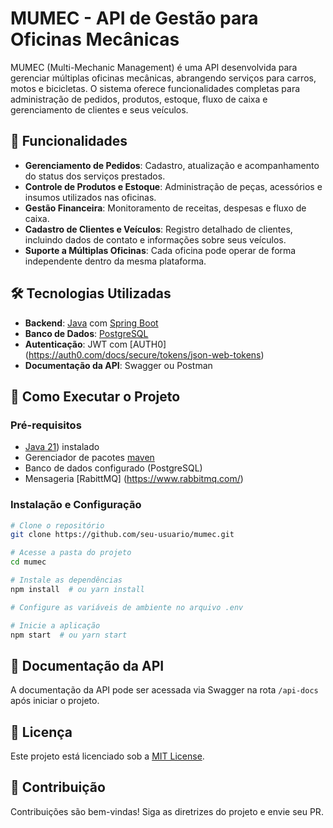 # MUMEC - API de Gestão para Oficinas Mecânicas

MUMEC (Multi-Mechanic Management) é uma API desenvolvida para gerenciar múltiplas oficinas mecânicas, abrangendo serviços para carros, motos e bicicletas. O sistema oferece funcionalidades completas para administração de pedidos, produtos, estoque, fluxo de caixa e gerenciamento de clientes e seus veículos.

## 🚀 Funcionalidades

- **Gerenciamento de Pedidos**: Cadastro, atualização e acompanhamento do status dos serviços prestados.  
- **Controle de Produtos e Estoque**: Administração de peças, acessórios e insumos utilizados nas oficinas.  
- **Gestão Financeira**: Monitoramento de receitas, despesas e fluxo de caixa.  
- **Cadastro de Clientes e Veículos**: Registro detalhado de clientes, incluindo dados de contato e informações sobre seus veículos.  
- **Suporte a Múltiplas Oficinas**: Cada oficina pode operar de forma independente dentro da mesma plataforma.  

## 🛠 Tecnologias Utilizadas

- **Backend**: [Java](https://docs.oracle.com/en/java/) com [Spring Boot](https://spring.io/projects/spring-boot)  
- **Banco de Dados**: [PostgreSQL](https://www.postgresql.org/)  
- **Autenticação**: JWT com [AUTH0] (https://auth0.com/docs/secure/tokens/json-web-tokens)  
- **Documentação da API**: Swagger ou Postman  

## 📌 Como Executar o Projeto

### Pré-requisitos

- [Java 21](https://docs.oracle.com/en/java/)) instalado  
- Gerenciador de pacotes [maven](https://maven.apache.org/)  
- Banco de dados configurado (PostgreSQL)
- Mensageria [RabittMQ] (https://www.rabbitmq.com/)  

### Instalação e Configuração

```bash
# Clone o repositório
git clone https://github.com/seu-usuario/mumec.git

# Acesse a pasta do projeto
cd mumec

# Instale as dependências
npm install  # ou yarn install

# Configure as variáveis de ambiente no arquivo .env

# Inicie a aplicação
npm start  # ou yarn start
```

## 📖 Documentação da API

A documentação da API pode ser acessada via Swagger na rota `/api-docs` após iniciar o projeto.

## 📜 Licença

Este projeto está licenciado sob a [MIT License](LICENSE).

## 🤝 Contribuição

Contribuições são bem-vindas! Siga as diretrizes do projeto e envie seu PR.
